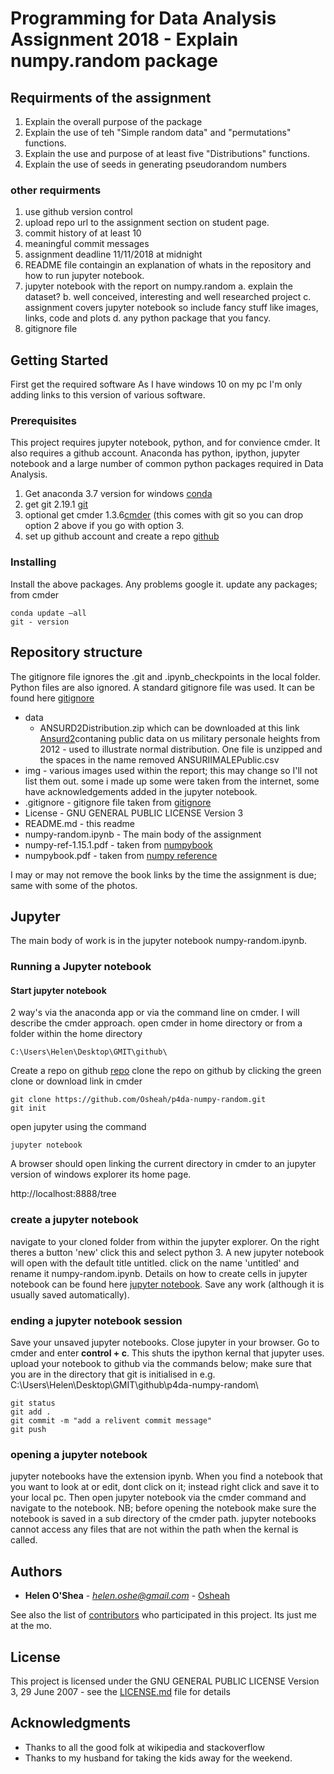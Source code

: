 # Programming for Data Analysis Assignment 2018 - Explain numpy.random package

## Requirments of the assignment

1. Explain the overall purpose of the package 
2. Explain the use of teh "Simple random data" and "permutations" functions. 
3. Explain the use and purpose of at least five "Distributions" functions. 
4. Explain the use of seeds in generating pseudorandom numbers

### other requirments 
1. use github version control
2. upload repo url to the assignment section on student page. 
3. commit history of at least 10
4. meaningful commit messages
5. assignment deadline 11/11/2018 at midnight
6. README file containgin an explanation of whats in the repository and how to run jupyter notebook. 
7. jupyter notebook with the report on numpy.random
    a. explain the dataset? 
    b. well conceived, interesting and well researched project
    c. assignment covers jupyter notebook so include fancy stuff like images, links, code and plots
    d. any python package that you fancy. 
8. gitignore file



## Getting Started
First get the required software
As I have windows 10 on my pc I'm only adding links to this version of various software. 

### Prerequisites
This project requires jupyter notebook, python, and for convience cmder. It also requires a github account. 
Anaconda has python, ipython, jupyter notebook and a large number of common python packages required in Data Analysis. 
1. Get anaconda 3.7 version for windows [conda](https://www.anaconda.com/download/)
2. get git 2.19.1 [git](https://git-scm.com/download/win)
3. optional get cmder 1.3.6[cmder](https://github.com/cmderdev/cmder/releases/download/v1.3.6/cmder.zip) (this comes with git so you can drop option 2 above if you go with option 3.  
4. set up github account and create a repo [github](https://github.com/)


### Installing

Install the above packages. Any problems google it. update any packages; from cmder 
```
conda update –all 
git - version
```

## Repository structure

The gitignore file ignores the .git and .ipynb_checkpoints in the local folder. Python files are also ignored. A standard gitignore file was used. It can be found here [gitignore](https://github.com/github/gitignore/blob/master/Python.gitignore) 

* data 
    * ANSURD2Distribution.zip which can be downloaded  at this link [Ansurd2](http://mreed.umtri.umich.edu/mreed/downloads.html)contaning public data on us military personale heights from 2012 - used to illustrate normal distribution. 
    One file is unzipped and the spaces in the name removed ANSURIIMALEPublic.csv
* img - various images used within the report; this may change so I'll not list them out. some i made up some were taken from the internet, some have acknowledgements added in the jupyter notebook.
* .gitignore - gitignore file taken from [gitignore](https://github.com/github/gitignore/blob/master/Python.gitignore)
* License - GNU GENERAL PUBLIC LICENSE Version 3
* README.md - this readme
* numpy-random.ipynb - The main body of the assignment
* numpy-ref-1.15.1.pdf - taken from [numpybook](https://docs.scipy.org/doc/_static/numpybook.pdf)
* numpybook.pdf - taken from [numpy reference](https://docs.scipy.org/doc/numpy/numpy-ref-1.15.1.pdf)


I may or may not remove the book links by the time the assignment is due; same with some of the photos. 

## Jupyter 

The main body of work is in the jupyter notebook numpy-random.ipynb. 

### Running a Jupyter notebook

#### Start jupyter notebook
2 way's via the anaconda app or via the command line on cmder. I will describe the cmder approach.
open cmder in home directory or from a folder within the home directory
```
C:\Users\Helen\Desktop\GMIT\github\
```
Create a repo on github [repo](https://github.com/Osheah/p4da-numpy-random)
clone the repo on github by clicking the green clone or download link
in cmder
```
git clone https://github.com/Osheah/p4da-numpy-random.git
git init
```
open jupyter using the command
```
jupyter notebook
```
A browser should open linking the current directory in cmder to an jupyter version of windows explorer its  home page.

http://localhost:8888/tree

### create a jupyter notebook
navigate to your cloned folder from within the jupyter explorer. On the right theres a button 'new' click this and select python 3. A new jupyter notebook will open with the default title untitled. click on the name 'untitled' and rename it numpy-random.ipynb. Details on how to create cells in jupyter notebook can be found here [jupyter notebook](https://jupyter-notebook.readthedocs.io/en/stable/notebook.html#basic-workflow). Save any work (although it is usually saved automatically). 

### ending a jupyter notebook session
Save your unsaved jupyter notebooks. Close jupyter in your browser. Go to cmder and enter **control + c**. This shuts the ipython kernal that jupyter uses. upload your notebook to github via the commands below; make sure that you are in the directory that git is initialised in e.g. C:\Users\Helen\Desktop\GMIT\github\p4da-numpy-random\
```
git status
git add .
git commit -m "add a relivent commit message"
git push
```
### opening a jupyter notebook

jupyter notebooks have the extension ipynb. When you find a notebook that you want to look at or edit, dont click on it; instead right click and save it to your local pc. Then open jupyter notebook via the cmder command and navigate to the notebook. NB; before opening the notebook make sure the notebook is saved in a sub directory of the cmder path. jupyter notebooks cannot access any files that are not within the path when the kernal is called. 


## Authors

* **Helen O'Shea** - *helen.oshe@gmail.com* - [Osheah](https://github.com/Osheah/)

See also the list of [contributors](https://github.com/Osheah/p4da-numpy-random/graphs/contributors) who participated in this project. Its just me at the mo.

## License

This project is licensed under the  GNU GENERAL PUBLIC LICENSE Version 3, 29 June 2007 - see the [LICENSE.md](LICENSE.md) file for details

## Acknowledgments

* Thanks to all the good folk at wikipedia and stackoverflow
* Thanks to my husband for taking the kids away for the weekend. 
